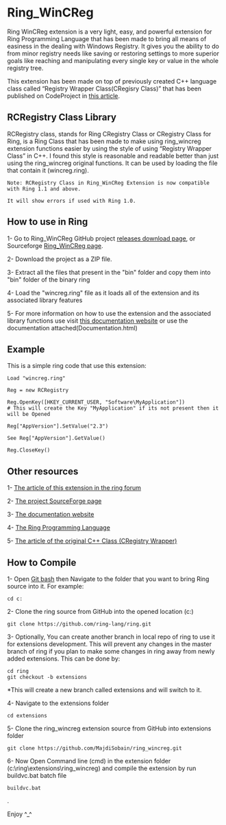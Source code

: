 # Ring_WinCReg

Ring WinCReg extension is a very light, easy, and powerful extension for Ring Programming Language that has been made to bring all means of easiness in the dealing with Windows Registry. It gives you the ability to do from minor registry needs like saving or restoring settings to more superior goals like reaching and manipulating every single key or value in the whole registry tree.

This extension has been made on top of previously created C++ language class called “Registry Wrapper Class(CRegisry Class)” that has been published on CodeProject in [this article](http://www.codeproject.com/Articles/8953/Registry-Wrapper-Class-CRegistry).

## RCRegistry Class Library

RCRegistry class, stands for Ring CRegistry Class or CRegistry Class for Ring, is a Ring Class that has been made to make using ring_wincreg extension functions easier by using the style of using “Registry Wrapper Class” in C++. I found this style is reasonable and readable better than just using the ring_wincreg original functions. It can be used by loading the file that contain it (wincreg.ring).

	Note: RCRegistry Class in Ring_WinCReg Extension is now compatible with Ring 1.1 and above. 
	
	It will show errors if used with Ring 1.0.

## How to use in Ring

1- Go to Ring_WinCReg GitHub project [releases download page](https://github.com/MajdiSobain/ring_wincreg/releases), or Sourceforge [Ring_WinCReg page](https://sourceforge.net/projects/ring-wincreg/).

2- Download the project as a ZIP file.

3- Extract all the files that present in the "bin" folder and copy them into "bin" folder of the binary ring

4- Load the "wincreg.ring" file as it loads all of the extension and its associated library features

5- For more information on how to use the extension and the associated library functions use visit [this documentation website](http://ring-wincreg.sourceforge.net/) or use the documentation attached(Documentation.html)

## Example

This is a simple ring code that use this extension:

    Load "wincreg.ring"
  
    Reg = new RCRegistry
  
    Reg.OpenKey([HKEY_CURRENT_USER, "Software\MyApplication"]) 
    # This will create the Key "MyApplication" if its not present then it will be Opened
  
    Reg["AppVersion"].SetValue("2.3")
	
	See Reg["AppVersion"].GetValue()
  
    Reg.CloseKey()
  

## Other resources

1- [The article of this extension in the ring forum](https://groups.google.com/forum/#!topic/ring-lang/YwHmR79_Fsc)
  
2- [The project SourceForge page](https://sourceforge.net/projects/ring-wincreg/)

3- [The documentation website](http://ring-wincreg.sourceforge.net/)

4- [The Ring Programming Language](http://ring-lang.net/)

5- [The article of the original C++ Class (CRegistry Wrapper)](http://www.codeproject.com/Articles/8953/Registry-Wrapper-Class-CRegistry)
	

## How to Compile

1- Open [Git bash](http://opensourcerer.diy.org/challenge/3) then Navigate to the folder that you want to bring Ring source into it. For example:

	cd c:
	
2- Clone the ring source from GitHub into the opened location (c:)
  
	git clone https://github.com/ring-lang/ring.git
	
3- Optionally, You can create another branch in local repo of ring to use it for extensions development. This will prevent any changes in the master branch of ring if you plan to make some changes in ring away from newly added extensions. This can be done by:
  
	cd ring
	git checkout -b extensions

*This will create a new branch called extensions and will switch to it.

4- Navigate to the extensions folder 

	cd extensions
	
5- Clone the ring_wincreg extension source from GitHub into extensions folder

	git clone https://github.com/MajdiSobain/ring_wincreg.git
	
6- Now Open Command line (cmd) in the extension folder (c:\ring\extensions\ring_wincreg) and compile the extension by run buildvc.bat batch file

	buildvc.bat
	
.

Enjoy ^_^

